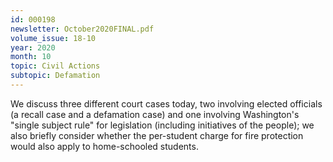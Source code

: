 ```yaml
---
id: 000198
newsletter: October2020FINAL.pdf
volume_issue: 18-10
year: 2020
month: 10
topic: Civil Actions
subtopic: Defamation
---
```


We discuss three different court cases today, two involving elected officials (a recall case and a defamation case) and one involving Washington's "single subject rule" for legislation (including initiatives of the people); we also briefly consider whether the per-student charge for fire protection would also apply to home-schooled students.
